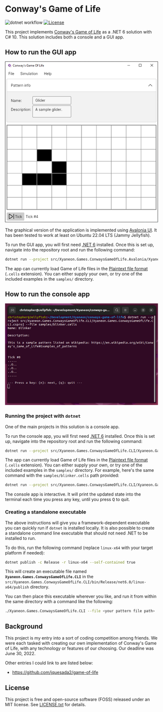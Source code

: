 # Conway's Game of Life

![dotnet workflow](https://github.com/Xyaneon/conways-game-of-life/actions/workflows/dotnet.yml/badge.svg)
[![License](https://img.shields.io/github/license/Xyaneon/conways-game-of-life)][License]

This project implements [Conway's Game of Life](https://en.wikipedia.org/wiki/Conway's_Game_of_Life) as a .NET 6 solution with C# 10. This solution includes both a console and a GUI app.

## How to run the GUI app

![Screenshot of GUI app on Windows 10][GUI app screenshot]

The graphical version of the application is implemented using [Avalonia UI].
It has been tested to work at least on Ubuntu 22.04 LTS (Jammy Jellyfish).

To run the GUI app, you will first need [.NET 6][Install .NET 6] installed. Once this is set up, navigate into the repository root and run the following command:

```Bash
dotnet run --project src/Xyaneon.Games.ConwaysGameOfLife.Avalonia/Xyaneon.Games.ConwaysGameOfLife.Avalonia.csproj
```

The app can currently load Game of Life files in the [Plaintext file format](https://conwaylife.com/wiki/Plaintext) (`.cells` extension). You can either supply your own, or try one of the included examples in the `samples/` directory.

## How to run the console app

![Screenshot of CLI app in Ubuntu Terminal][CLI app screenshot]

### Running the project with `dotnet`

One of the main projects in this solution is a console app.

To run the console app, you will first need [.NET 6][Install .NET 6] installed. Once this is set up, navigate into the repository root and run the following command:

```Bash
dotnet run --project src/Xyaneon.Games.ConwaysGameOfLife.CLI/Xyaneon.Games.ConwaysGameOfLife.CLI.csproj --file <file_name_here>
```

The app can currently load Game of Life files in the [Plaintext file format](https://conwaylife.com/wiki/Plaintext) (`.cells` extension). You can either supply your own, or try one of the included examples in the `samples/` directory. For example, here's the same command with the `samples/blinker.cells` path provided:

```Bash
dotnet run --project src/Xyaneon.Games.ConwaysGameOfLife.CLI/Xyaneon.Games.ConwaysGameOfLife.CLI.csproj --file samples/blinker.cells
```

The console app is interactive. It will print the updated state into the terminal each time you press any key, until you press <kbd>Q</kbd> to quit.

### Creating a standalone executable

The above instructions will give you a framework-dependent executable you can quickly run if `dotnet` is installed locally. It is also possible to create a standalone command line executable that should not need .NET to be installed to run.

To do this, run the following command (replace `linux-x64` with your target platform if needed):

```Bash
dotnet publish -c Release -r linux-x64 --self-contained true
```

This will create an executable file named **`Xyaneon.Games.ConwaysGameOfLife.CLI`** in the `src/Xyaneon.Games.ConwaysGameOfLife.CLI/bin/Release/net6.0/linux-x64/publish` directory.

You can then place this executable wherever you like, and run it from within the same directory with a command like the following:

```Bash
./Xyaneon.Games.ConwaysGameOfLife.CLI --file <your pattern file path>
```

## Background

This project is my entry into a sort of coding competition among friends.
We were each tasked with creating our own implementation of Conway's Game of Life, with any technology or features of our choosing.
Our deadline was June 30, 2022.

Other entries I could link to are listed below:
- https://github.com/jquesada2/game-of-life

## License

This project is free and open-source software (FOSS) released under an MIT license. See [LICENSE.txt][License] for details.


[Avalonia UI]: http://avaloniaui.net/
[CLI app screenshot]: https://github.com/Xyaneon/conways-game-of-life/blob/main/screenshots/cli-screenshot.png
[GUI app screenshot]: https://github.com/Xyaneon/conways-game-of-life/blob/main/screenshots/gui-screenshot.png
[Install .NET 6]: https://dotnet.microsoft.com/en-us/download/dotnet/6.0
[License]: https://github.com/Xyaneon/conways-game-of-life/blob/main/LICENSE.txt
